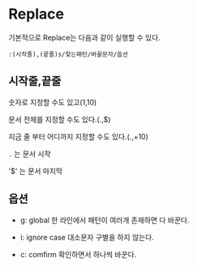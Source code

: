 # Replace

기본적으로 Replace는 다음과 같이 실행할 수 있다.

`:(시작줄),(끝줄)s/찾는패턴/바꿀문자/옵션` 


## 시작줄,끝줄

숫자로 지정할 수도 있고(1,10)

문서 전체를 지정할 수도 있다.(.,$)

지금 줄 부터 어디까지 지정할 수도 있다.(.,+10)

`.` 는 문서 시작

'$' 는 문서 마지막

## 옵션

- g: global 
    한 라인에서 패턴이 여러개 존재하면 다 바꾼다.

- i: ignore case
    대소문자 구별을 하지 않는다.

- c: comfirm
    확인하면서 하나씩 바꾼다.






